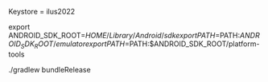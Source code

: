 Keystore = ilus2022

export ANDROID_SDK_ROOT=$HOME/Library/Android/sdk
export PATH=$PATH:$ANDROID_SDK_ROOT/emulator
export PATH=$PATH:$ANDROID_SDK_ROOT/platform-tools


./gradlew bundleRelease
